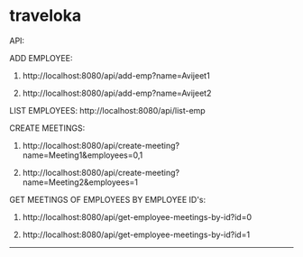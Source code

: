 # traveloka

API:

ADD EMPLOYEE:
1) http://localhost:8080/api/add-emp?name=Avijeet1

2) http://localhost:8080/api/add-emp?name=Avijeet2

LIST EMPLOYEES:
http://localhost:8080/api/list-emp

CREATE MEETINGS:
1) http://localhost:8080/api/create-meeting?name=Meeting1&employees=0,1

2) http://localhost:8080/api/create-meeting?name=Meeting2&employees=1

GET MEETINGS OF EMPLOYEES BY EMPLOYEE ID's:
1) http://localhost:8080/api/get-employee-meetings-by-id?id=0

2) http://localhost:8080/api/get-employee-meetings-by-id?id=1

---

